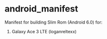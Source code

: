 # android_manifest
Manifest for building Slim Rom (Android 6.0) for:
1. Galaxy Ace 3 LTE (loganreltexx)
